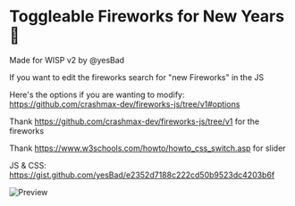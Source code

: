 # Toggleable Fireworks for New Years 🌟

Made for WISP v2 by @yesBad


If you want to edit the fireworks search for "new Fireworks" in the JS

Here's the options if you are wanting to modify: <https://github.com/crashmax-dev/fireworks-js/tree/v1#options>

Thank <https://github.com/crashmax-dev/fireworks-js/tree/v1> for the fireworks

Thank <https://www.w3schools.com/howto/howto_css_switch.asp> for slider


JS & CSS: <https://gist.github.com/yesBad/e2352d7188c222cd50b9523dc4203b6f>


![Preview](https://user-images.githubusercontent.com/87938689/211903682-b56be4c1-dd9a-4dd7-8d62-5140bac567fa.gif)
